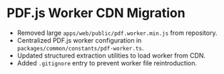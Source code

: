 # PDF.js Worker CDN Migration

- Removed large `apps/web/public/pdf.worker.min.js` from repository.
- Centralized PDF.js worker configuration in `packages/common/constants/pdf-worker.ts`.
- Updated structured extraction utilities to load worker from CDN.
- Added `.gitignore` entry to prevent worker file reintroduction.
